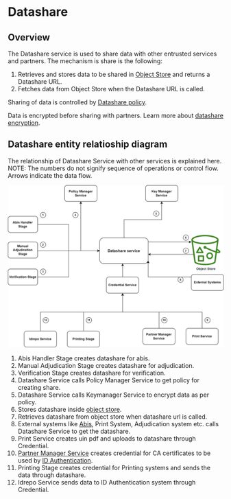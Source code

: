 # Datashare    

## Overview
The Datashare service is used to share data with other entrusted services and partners. The mechanism is share is the following: 
1. Retrieves and stores data to be shared in [Object Store](storage.md#object-store) and returns a Datashare URL.
1. Fetches data from Object Store when the Datashare URL is called.

Sharing of data is controlled by [Datashare policy](partner-policies.md#datashare-policy).

Data is encrypted before sharing with partners. Learn more about [datashare encryption](data-protection.md#datashare). 

## Datashare entity relatioship diagram

The relationship of Datashare Service with other services is explained here. NOTE: The numbers do not signify sequence of operations or control flow. Arrows indicate the data flow.

![](_images/datashare.png)

1. Abis Handler Stage creates datashare for abis.
2. Manual Adjudication Stage creates datashare for adjudication.
3. Verification Stage creates datashare for verification.
4. Datashare Service calls Policy Manager Service to get policy for creating share.
5. Datashare Service calls Keymanager Service to encrypt data as per policy.
6. Stores datashare inside [object store](storage.md#object-store).
7. Retrieves datashare from object store when datashare url is called.
8. External systems like [Abis](abis.md), Print System, Adjudication system etc. calls Datashare Service to get the datashare.
9. Print Service creates uin pdf and uploads to datashare through Credential.
10. [Partner Manager Service](partner-manager-services.md) creates credential for CA certificates to be used by [ID Authentication](id-authentication.md).
11. Printing Stage creates credential for Printing systems and sends the data through datashare.
12. Idrepo Service sends data to ID Authentication system through Credential.





